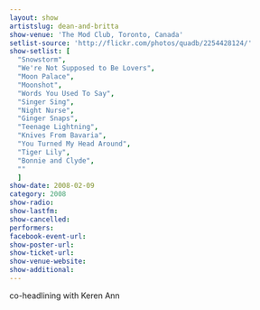 ```yaml
---
layout: show
artistslug: dean-and-britta
show-venue: 'The Mod Club, Toronto, Canada'
setlist-source: 'http://flickr.com/photos/quadb/2254428124/'
show-setlist: [
  "Snowstorm",
  "We're Not Supposed to Be Lovers",
  "Moon Palace",
  "Moonshot",
  "Words You Used To Say",
  "Singer Sing",
  "Night Nurse",
  "Ginger Snaps",
  "Teenage Lightning",
  "Knives From Bavaria",
  "You Turned My Head Around",
  "Tiger Lily",
  "Bonnie and Clyde",
  ""
  ]
show-date: 2008-02-09
category: 2008
show-radio: 
show-lastfm: 
show-cancelled: 
performers: 
facebook-event-url: 
show-poster-url: 
show-ticket-url: 
show-venue-website: 
show-additional: 
---
```

co-headlining with Keren Ann